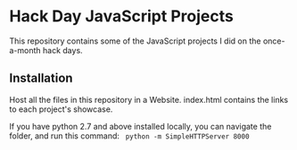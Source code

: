 Hack Day JavaScript Projects
================================

This repository contains some of the JavaScript projects I did on the once-a-month hack days.

Installation
-------------------------

Host all the files in this repository in a Website. index.html contains the links to each project's showcase.

If you have python 2.7 and above installed locally, you can navigate the folder, and run this command:
<code>
python -m SimpleHTTPServer 8000
</code>